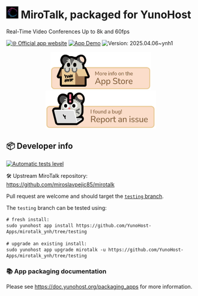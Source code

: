 <!--
N.B.: This README was automatically generated by <https://github.com/YunoHost/apps_tools/blob/main/readme_generator>
It shall NOT be edited by hand.
-->

<h1>
  <img src="https://raw.githubusercontent.com/YunoHost/apps/master/logos/mirotalk.png" width="32px" alt="Logo of MiroTalk">
  MiroTalk, packaged for YunoHost
</h1>

Real-Time Video Conferences Up to 8k and 60fps

[![🌐 Official app website](https://img.shields.io/badge/Official_app_website-darkgreen?style=for-the-badge)](https://meet.no42.org/)
[![App Demo](https://img.shields.io/badge/App_Demo-blue?style=for-the-badge)](https://meet.no42.org/)
![Version: 2025.04.06~ynh1](https://img.shields.io/badge/Version-2025.04.06~ynh1-rgba(0,150,0,1)?style=for-the-badge)

<div align="center">
<a href="https://apps.yunohost.org/app/mirotalk"><img height="100px" src="https://github.com/YunoHost/yunohost-artwork/raw/refs/heads/main/badges/neopossum-badges/badge_more_info_on_the_appstore.svg"/></a>
<a href="https://github.com/YunoHost-Apps/mirotalk_ynh/issues"><img height="100px" src="https://github.com/YunoHost/yunohost-artwork/raw/refs/heads/main/badges/neopossum-badges/badge_report_an_issue.svg"/></a>
</div>

## 📦 Developer info

[![Automatic tests level](https://apps.yunohost.org/badge/cilevel/mirotalk)](https://ci-apps.yunohost.org/ci/apps/mirotalk/)

🛠️ Upstream MiroTalk repository: <https://github.com/miroslavpejic85/mirotalk>

Pull request are welcome and should target the [`testing` branch](https://github.com/YunoHost-Apps/mirotalk_ynh/tree/testing).

The `testing` branch can be tested using:
```
# fresh install:
sudo yunohost app install https://github.com/YunoHost-Apps/mirotalk_ynh/tree/testing

# upgrade an existing install:
sudo yunohost app upgrade mirotalk -u https://github.com/YunoHost-Apps/mirotalk_ynh/tree/testing
```

### 📚 App packaging documentation

Please see <https://doc.yunohost.org/packaging_apps> for more information.